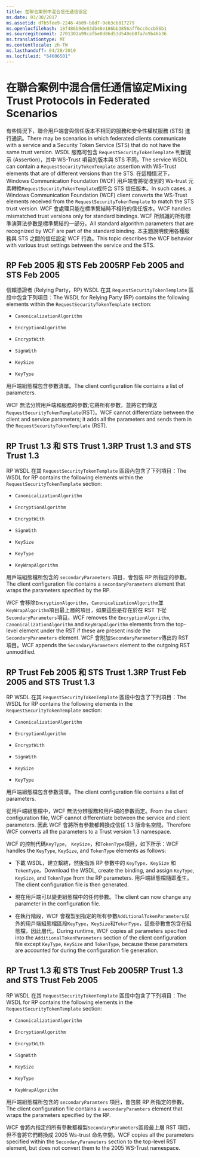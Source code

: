 ```yaml
---
title: 在聯合案例中混合信任通信協定
ms.date: 03/30/2017
ms.assetid: d7b5fee9-2246-4b09-b8d7-9e63cb817279
ms.openlocfilehash: 18f486b9de83db48e186bb3856aff6cc6ccb56b1
ms.sourcegitcommit: 2701302a99cafbe0d86d53d540eb0fa7e9b46b36
ms.translationtype: MT
ms.contentlocale: zh-TW
ms.lasthandoff: 04/28/2019
ms.locfileid: "64606501"
---
```

# <a name="mixing-trust-protocols-in-federated-scenarios"></a><span data-ttu-id="19ffc-102">在聯合案例中混合信任通信協定</span><span class="sxs-lookup"><span data-stu-id="19ffc-102">Mixing Trust Protocols in Federated Scenarios</span></span>
<span data-ttu-id="19ffc-103">有些情況下，聯合用戶端會與信任版本不相同的服務和安全性權杖服務 (STS) 進行通訊。</span><span class="sxs-lookup"><span data-stu-id="19ffc-103">There may be scenarios in which federated clients communicate with a service and a Security Token Service (STS) that do not have the same trust version.</span></span> <span data-ttu-id="19ffc-104">WSDL 服務可包含 `RequestSecurityTokenTemplate` 判斷提示 (Assertion)，其中 WS-Trust 項目的版本與 STS 不同。</span><span class="sxs-lookup"><span data-stu-id="19ffc-104">The service WSDL can contain a `RequestSecurityTokenTemplate` assertion with WS-Trust elements that are of different versions than the STS.</span></span> <span data-ttu-id="19ffc-105">在這種情況下，Windows Communication Foundation (WCF) 用戶端會將從收到的 Ws-trust 元素轉換`RequestSecurityTokenTemplate`成符合 STS 信任版本。</span><span class="sxs-lookup"><span data-stu-id="19ffc-105">In such cases, a Windows Communication Foundation (WCF) client converts the WS-Trust elements received from the `RequestSecurityTokenTemplate` to match the STS trust version.</span></span> <span data-ttu-id="19ffc-106">WCF 會處理只能在標準繫結時不相符的信任版本。</span><span class="sxs-lookup"><span data-stu-id="19ffc-106">WCF handles mismatched trust versions only for standard bindings.</span></span> <span data-ttu-id="19ffc-107">WCF 所辨識的所有標準演算法參數是標準繫結的一部分。</span><span class="sxs-lookup"><span data-stu-id="19ffc-107">All standard algorithm parameters that are recognized by WCF are part of the standard binding.</span></span> <span data-ttu-id="19ffc-108">本主題說明使用各種服務與 STS 之間的信任設定 WCF 行為。</span><span class="sxs-lookup"><span data-stu-id="19ffc-108">This topic describes the WCF behavior with various trust settings between the service and the STS.</span></span>  
  
## <a name="rp-feb-2005-and-sts-feb-2005"></a><span data-ttu-id="19ffc-109">RP Feb 2005 和 STS Feb 2005</span><span class="sxs-lookup"><span data-stu-id="19ffc-109">RP Feb 2005 and STS Feb 2005</span></span>  
 <span data-ttu-id="19ffc-110">信賴憑證者 (Relying Party，RP) WSDL 在其 `RequestSecurityTokenTemplate` 區段中包含下列項目：</span><span class="sxs-lookup"><span data-stu-id="19ffc-110">The WSDL for Relying Party (RP) contains the following elements within the `RequestSecurityTokenTemplate` section:</span></span>  
  
- `CanonicalizationAlgorithm`  
  
- `EncryptionAlgorithm`  
  
- `EncryptWith`  
  
- `SignWith`  
  
- `KeySize`  
  
- `KeyType`  
  
 <span data-ttu-id="19ffc-111">用戶端組態檔包含參數清單。</span><span class="sxs-lookup"><span data-stu-id="19ffc-111">The client configuration file contains a list of parameters.</span></span>  
  
 <span data-ttu-id="19ffc-112">WCF 無法分辨用戶端和服務的參數;它將所有參數，並將它們傳送`RequestSecurityTokenTemplate`(RST)。</span><span class="sxs-lookup"><span data-stu-id="19ffc-112">WCF cannot differentiate between the client and service parameters; it adds all the parameters and sends them in the `RequestSecurityTokenTemplate` (RST).</span></span>  
  
## <a name="rp-trust-13-and-sts-trust-13"></a><span data-ttu-id="19ffc-113">RP Trust 1.3 和 STS Trust 1.3</span><span class="sxs-lookup"><span data-stu-id="19ffc-113">RP Trust 1.3 and STS Trust 1.3</span></span>  
 <span data-ttu-id="19ffc-114">RP WSDL 在其 `RequestSecurityTokenTemplate` 區段內包含了下列項目：</span><span class="sxs-lookup"><span data-stu-id="19ffc-114">The WSDL for RP contains the following elements within the `RequestSecurityTokenTemplate` section:</span></span>  
  
- `CanonicalizationAlgorithm`  
  
- `EncryptionAlgorithm`  
  
- `EncryptWith`  
  
- `SignWith`  
  
- `KeySize`  
  
- `KeyType`  
  
- `KeyWrapAlgorithm`  
  
 <span data-ttu-id="19ffc-115">用戶端組態檔所包含的 `secondaryParameters` 項目，會包裝 RP 所指定的參數。</span><span class="sxs-lookup"><span data-stu-id="19ffc-115">The client configuration file contains a `secondaryParameters` element that wraps the parameters specified by the RP.</span></span>  
  
 <span data-ttu-id="19ffc-116">WCF 會移除`EncryptionAlgorithm`，`CanonicalizationAlgorithm`並`KeyWrapAlgorithm`項目最上層的項目，如果這些是存在於在 RST 下從`SecondaryParameters`項目。</span><span class="sxs-lookup"><span data-stu-id="19ffc-116">WCF removes the `EncryptionAlgorithm`, `CanonicalizationAlgorithm` and `KeyWrapAlgorithm` elements from the top-level element under the RST if these are present inside the `SecondaryParameters` element.</span></span> <span data-ttu-id="19ffc-117">WCF 會附加`SecondaryParameters`傳出的 RST 項目。</span><span class="sxs-lookup"><span data-stu-id="19ffc-117">WCF appends the `SecondaryParameters` element to the outgoing RST unmodified.</span></span>  
  
## <a name="rp-trust-feb-2005-and-sts-trust-13"></a><span data-ttu-id="19ffc-118">RP Trust Feb 2005 和 STS Trust 1.3</span><span class="sxs-lookup"><span data-stu-id="19ffc-118">RP Trust Feb 2005 and STS Trust 1.3</span></span>  
 <span data-ttu-id="19ffc-119">RP WSDL 在其 `RequestSecurityTokenTemplate` 區段中包含了下列項目：</span><span class="sxs-lookup"><span data-stu-id="19ffc-119">The WSDL for RP contains the following elements in the `RequestSecurityTokenTemplate` section:</span></span>  
  
- `CanonicalizationAlgorithm`  
  
- `EncryptionAlgorithm`  
  
- `EncryptWith`  
  
- `SignWith`  
  
- `KeySize`  
  
- `KeyType`  
  
 <span data-ttu-id="19ffc-120">用戶端組態檔包含參數清單。</span><span class="sxs-lookup"><span data-stu-id="19ffc-120">The client configuration file contains a list of parameters.</span></span>  
  
 <span data-ttu-id="19ffc-121">從用戶端組態檔中，WCF 無法分辨服務和用戶端的參數而定。</span><span class="sxs-lookup"><span data-stu-id="19ffc-121">From the client configuration file, WCF cannot differentiate between the service and client parameters.</span></span> <span data-ttu-id="19ffc-122">因此 WCF 會將所有參數都轉換成信任 1.3 版命名空間。</span><span class="sxs-lookup"><span data-stu-id="19ffc-122">Therefore WCF converts all the parameters to a Trust version 1.3 namespace.</span></span>  
  
 <span data-ttu-id="19ffc-123">WCF 的控制代碼`KeyType`， `KeySize`，和`TokenType`項目，如下所示：</span><span class="sxs-lookup"><span data-stu-id="19ffc-123">WCF handles the `KeyType`, `KeySize`, and `TokenType` elements as follows:</span></span>  
  
- <span data-ttu-id="19ffc-124">下載 WSDL，建立繫結，然後指派 RP 參數中的 `KeyType`、`KeySize` 和 `TokenType`。</span><span class="sxs-lookup"><span data-stu-id="19ffc-124">Download the WSDL, create the binding, and assign `KeyType`, `KeySize`, and `TokenType` from the RP parameters.</span></span> <span data-ttu-id="19ffc-125">用戶端組態檔隨即產生。</span><span class="sxs-lookup"><span data-stu-id="19ffc-125">The client configuration file is then generated.</span></span>  
  
- <span data-ttu-id="19ffc-126">現在用戶端可以變更組態檔中的任何參數。</span><span class="sxs-lookup"><span data-stu-id="19ffc-126">The client can now change any parameter in the configuration file.</span></span>  
  
- <span data-ttu-id="19ffc-127">在執行階段，WCF 會複製到指定的所有參數`AdditionalTokenParameters`以外的用戶端組態檔區段`KeyType`，`KeySize`和`TokenType`，這些參數會包含在組態檔，因此層代。</span><span class="sxs-lookup"><span data-stu-id="19ffc-127">During runtime, WCF copies all parameters specified into the `AdditionalTokenParameters` section of the client configuration file except `KeyType`, `KeySize` and `TokenType`, because these parameters are accounted for during the configuration file generation.</span></span>  
  
## <a name="rp-trust-13-and-sts-trust-feb-2005"></a><span data-ttu-id="19ffc-128">RP Trust 1.3 和 STS Trust Feb 2005</span><span class="sxs-lookup"><span data-stu-id="19ffc-128">RP Trust 1.3 and STS Trust Feb 2005</span></span>  
 <span data-ttu-id="19ffc-129">RP WSDL 在其 `RequestSecurityTokenTemplate` 區段中包含了下列項目：</span><span class="sxs-lookup"><span data-stu-id="19ffc-129">The WSDL for RP contains the following elements in the `RequestSecurityTokenTemplate` section:</span></span>  
  
- `CanonicalizationAlgorithm`  
  
- `EncryptionAlgorithm`  
  
- `EncryptWith`  
  
- `SignWith`  
  
- `KeySize`  
  
- `KeyType`  
  
- `KeyWrapAlgorithm`  
  
 <span data-ttu-id="19ffc-130">用戶端組態檔所包含的 `secondaryParamters` 項目，會包裝 RP 所指定的參數。</span><span class="sxs-lookup"><span data-stu-id="19ffc-130">The client configuration file contains a `secondaryParamters` element that wraps the parameters specified by the RP.</span></span>  
  
 <span data-ttu-id="19ffc-131">WCF 會將內指定的所有參數都複製`SecondaryParameters`區段最上層 RST 項目，但不會將它們轉換成 2005 Ws-trust 命名空間。</span><span class="sxs-lookup"><span data-stu-id="19ffc-131">WCF copies all the parameters specified within the `SecondaryParameters` section to the top-level RST element, but does not convert them to the 2005 WS-Trust namespace.</span></span>
